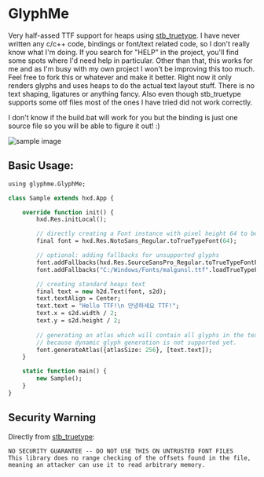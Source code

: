 # GlyphMe

Very half-assed TTF support for heaps using [stb_truetype](https://github.com/nothings/stb).
I have never written any c/c++ code, bindings or font/text related code, so I don't really know what I'm doing.
If you search for "HELP" in the project, you'll find some spots where I'd need help in particular.
Other than that, this works for me and as I'm busy with my own project I won't be improving this too much.
Feel free to fork this or whatever and make it better. Right now it only renders glyphs and uses heaps to do the 
actual text layout stuff. There is no text shaping, ligatures or anything fancy. 
Also even though stb_truetype supports some otf files most of the ones I have tried did not work correctly.

I don't know if the build.bat will work for you but the binding is just one source file so you will be able to figure it out! :)

![sample image](https://imgur.com/BEgvVP3.png)
## Basic Usage:

```haxe
using glyphme.GlyphMe;

class Sample extends hxd.App {

	override function init() {
		hxd.Res.initLocal();

		// directly creating a Font instance with pixel height 64 to be used in standard heaps components
		final font = hxd.Res.NotoSans_Regular.toTrueTypeFont(64);

		// optional: adding fallbacks for unsupported glyphs 
		font.addFallbacks(hxd.Res.SourceSansPro_Regular.toTrueTypeFontFile().getInfos());
		font.addFallbacks("C:/Windows/Fonts/malgunsl.ttf".loadTrueTypeFontFile().getInfos()); // standard windows korean font

		// creating standard heaps text
		final text = new h2d.Text(font, s2d);
		text.textAlign = Center;
		text.text = "Hello TTF!\n 안녕하세요 TTF!";
		text.x = s2d.width / 2;
		text.y = s2d.height / 2;
        
		// generating an atlas which will contain all glyphs in the text 
		// because dynamic glyph generation is not supported yet. 
		font.generateAtlas({atlasSize: 256}, [text.text]);
	}

	static function main() {
		new Sample();
	}
}
```

## Security Warning 

Directly from [stb_truetype](https://github.com/nothings/stb/blob/af1a5bc352164740c1cc1354942b1c6b72eacb8a/stb_truetype.h#L6):
```
NO SECURITY GUARANTEE -- DO NOT USE THIS ON UNTRUSTED FONT FILES
This library does no range checking of the offsets found in the file,
meaning an attacker can use it to read arbitrary memory.
```
